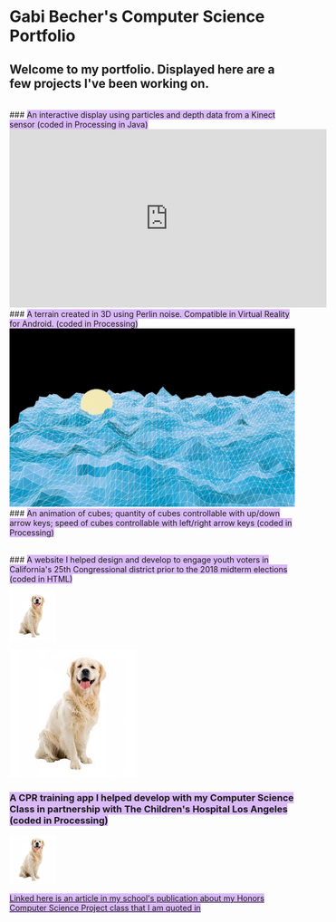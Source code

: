 # **Gabi Becher's Computer Science Portfolio**

## <span>Welcome to my portfolio. Displayed here are a few projects I've been working on.</span>

<br>
### <span style="background-color:#D9B9F6">An interactive display using particles and depth data from a Kinect sensor (coded in Processing in Java)</span>

<!--<img src="Kinect.png">-->
<iframe width="560" height="315" src="https://www.youtube.com/embed/8Jt3yuVapsU" frameborder="0" allow="accelerometer; autoplay; encrypted-media; gyroscope; picture-in-picture" allowfullscreen></iframe>

<br>
### <span style="background-color:#D9B9F6">A terrain created in 3D using Perlin noise. Compatible in Virtual Reality for Android. (coded in Processing)</span>

<img src="demoTerrain.png">

<script src="processing.min.js"></script>
<!--<canvas data-processing-sources="terrain/Sphere.pde terrain/terrain.pde"
    style="display:block; margin-left:auto; margin-right:auto;"></canvas>-->

<br>
### <span style="background-color:#D9B9F6">An animation of cubes; quantity of cubes controllable with up/down arrow keys; speed of cubes controllable with left/right arrow keys (coded in Processing)</span>

<script src="processing.min.js"></script>
<canvas data-processing-sources="ProjCube/Cube.pde ProjCube/ProjCube.pde"
    style="display:block; margin-left:auto; margin-right:auto;"></canvas>

<br>
### <span style="background-color:#D9B9F6">A website I helped design and develop to engage youth voters in California's 25th Congressional district prior to the 2018 midterm elections (coded in HTML)</span>

<a href="https://www.anewtide.org/" target="_blank"><img src="download.jpg" style="width:82px; height:86px"></a>

<img src="download.jpg">

### <span style="background-color:#D9B9F6">A CPR training app I helped develop with my Computer Science Class in partnership with The Children's Hospital Los Angeles (coded in Processing)</span>

<a href="https://kyrakraft.github.io/cprtrainingapp/" target="_blank"><img src="download.jpg" style="width:82px; height:86px"></a>

<span style="background-color:#D9B9F6"><a href="https://www.marlborough.org/news/~board/stem/post/from-vr-to-cpr" target="_blank" >Linked here is an article in my school's publication about my Honors Computer Science Project class that I am quoted in</a></span>
